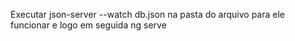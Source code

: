 Executar json-server --watch db.json na pasta do arquivo para ele funcionar e logo em seguida ng serve
